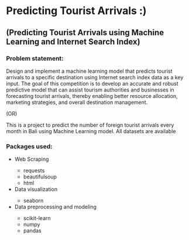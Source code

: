 <!DOCTYPE html>
<html lang="en">

<head>
    <meta charset="UTF-8">
    <meta http-equiv="X-UA-Compatible" content="IE=edge">
    <meta name="viewport" content="width=device-width, initial-scale=1.0">
    <title>Predicting Tourist Arrivals</title>
</head>

<body>
    <h1>Predicting Tourist Arrivals :)</h1>
    <h2>(Predicting Tourist Arrivals using Machine Learning and Internet Search Index)</h2>
    <h3>Problem statement:</h3>
    <p>Design and implement a machine learning model that predicts tourist arrivals to a specific destination using Internet search index data as a key input. The goal of this competition is to develop an accurate and robust predictive model that can assist tourism authorities and businesses in forecasting tourist arrivals, thereby enabling better resource allocation, marketing strategies, and overall destination management.</p>
    <p>(OR)</p>
    <p>This is a project to predict the number of foreign tourist arrivals every month in Bali using Machine Learning model. All datasets are available</p>
    <h3>Packages used:</h3>
    <ul>
        <li>Web Scraping</li>
        <ul>
            <li>requests</li>
            <li>beautifulsoup</li>
            <li>html</li>
        </ul>
        <li>Data visualization</li>
        <ul>
            <li>seaborn</li>
        </ul>
        <li>Data preprocessing and modeling</li>
        <ul>
            <li>scikit-learn</li>
            <li>numpy</li>
            <li>pandas</li>
        </ul>
    </ul>
</body>

</html>
